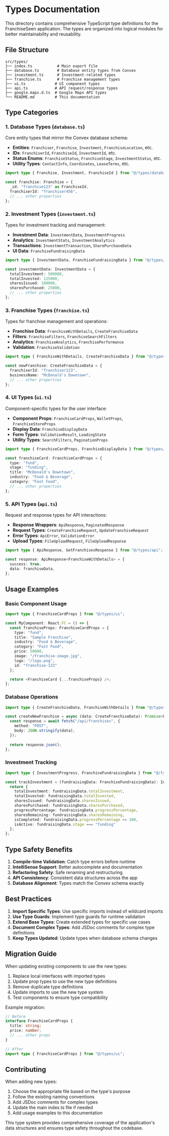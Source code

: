 # Types Documentation

This directory contains comprehensive TypeScript type definitions for the FranchiseSeen application. The types are organized into logical modules for better maintainability and reusability.

## File Structure

```
src/types/
├── index.ts           # Main export file
├── database.ts        # Database entity types from Convex
├── investment.ts      # Investment-related types
├── franchise.ts       # Franchise management types
├── ui.ts             # UI component types
├── api.ts            # API request/response types
├── google.maps.d.ts  # Google Maps API types
└── README.md         # This documentation
```

## Type Categories

### 1. Database Types (`database.ts`)

Core entity types that mirror the Convex database schema:

- **Entities**: `Franchiser`, `Franchise`, `Investment`, `FranchiseLocation`, etc.
- **IDs**: `FranchiserId`, `FranchiseId`, `InvestmentId`, etc.
- **Status Enums**: `FranchiseStatus`, `FranchiseStage`, `InvestmentStatus`, etc.
- **Utility Types**: `ContactInfo`, `Coordinates`, `LeaseTerms`, etc.

```typescript
import type { Franchise, Investment, FranchiseId } from "@/types/database";

const franchise: Franchise = {
  _id: "franchise123" as FranchiseId,
  franchiserId: "franchiser456",
  // ... other properties
};
```

### 2. Investment Types (`investment.ts`)

Types for investment tracking and management:

- **Investment Data**: `InvestmentData`, `InvestmentProgress`
- **Analytics**: `InvestmentStats`, `InvestmentAnalytics`
- **Transactions**: `InvestmentTransaction`, `SharePurchaseData`
- **UI Data**: `FranchiseFundraisingData`

```typescript
import type { InvestmentData, FranchiseFundraisingData } from "@/types/investment";

const investmentData: InvestmentData = {
  totalInvestment: 500000,
  totalInvested: 125000,
  sharesIssued: 100000,
  sharesPurchased: 25000,
  // ... other properties
};
```

### 3. Franchise Types (`franchise.ts`)

Types for franchise management and operations:

- **Franchise Data**: `FranchiseWithDetails`, `CreateFranchiseData`
- **Filters**: `FranchiseFilters`, `FranchiseSearchFilters`
- **Analytics**: `FranchiseAnalytics`, `FranchisePerformance`
- **Validation**: `FranchiseValidation`

```typescript
import type { FranchiseWithDetails, CreateFranchiseData } from "@/types/franchise";

const newFranchise: CreateFranchiseData = {
  franchiserId: "franchiser123",
  businessName: "McDonald's Downtown",
  // ... other properties
};
```

### 4. UI Types (`ui.ts`)

Component-specific types for the user interface:

- **Component Props**: `FranchiseCardProps`, `WalletProps`, `FranchiseStoreProps`
- **Display Data**: `FranchiseDisplayData`
- **Form Types**: `ValidationResult`, `LoadingState`
- **Utility Types**: `SearchFilters`, `PaginationProps`

```typescript
import type { FranchiseCardProps, FranchiseDisplayData } from "@/types/ui";

const franchiseCard: FranchiseCardProps = {
  type: "fund",
  stage: "funding",
  title: "McDonald's Downtown",
  industry: "Food & Beverage",
  category: "Fast Food",
  // ... other properties
};
```

### 5. API Types (`api.ts`)

Request and response types for API interactions:

- **Response Wrappers**: `ApiResponse`, `PaginatedResponse`
- **Request Types**: `CreateFranchiseRequest`, `UpdateFranchiseRequest`
- **Error Types**: `ApiError`, `ValidationError`
- **Upload Types**: `FileUploadRequest`, `FileUploadResponse`

```typescript
import type { ApiResponse, GetFranchisesResponse } from "@/types/api";

const response: ApiResponse<FranchiseWithDetails> = {
  success: true,
  data: franchiseData,
};
```

## Usage Examples

### Basic Component Usage

```typescript
import type { FranchiseCardProps } from "@/types/ui";

const MyComponent: React.FC = () => {
  const franchiseProps: FranchiseCardProps = {
    type: "fund",
    title: "Sample Franchise",
    industry: "Food & Beverage",
    category: "Fast Food",
    price: 50000,
    image: "/franchise-image.jpg",
    logo: "/logo.png",
    id: "franchise-123"
  };

  return <FranchiseCard {...franchiseProps} />;
};
```

### Database Operations

```typescript
import type { CreateFranchiseData, FranchiseWithDetails } from "@/types/franchise";

const createNewFranchise = async (data: CreateFranchiseData): Promise<FranchiseWithDetails> => {
  const response = await fetch("/api/franchises", {
    method: "POST",
    body: JSON.stringify(data),
  });
  
  return response.json();
};
```

### Investment Tracking

```typescript
import type { InvestmentProgress, FranchiseFundraisingData } from "@/types/investment";

const trackInvestment = (fundraisingData: FranchiseFundraisingData): InvestmentProgress => {
  return {
    totalInvestment: fundraisingData.totalInvestment,
    totalInvested: fundraisingData.totalInvested,
    sharesIssued: fundraisingData.sharesIssued,
    sharesPurchased: fundraisingData.sharesPurchased,
    progressPercentage: fundraisingData.progressPercentage,
    sharesRemaining: fundraisingData.sharesRemaining,
    isCompleted: fundraisingData.progressPercentage >= 100,
    isActive: fundraisingData.stage === "funding"
  };
};
```

## Type Safety Benefits

1. **Compile-time Validation**: Catch type errors before runtime
2. **IntelliSense Support**: Better autocomplete and documentation
3. **Refactoring Safety**: Safe renaming and restructuring
4. **API Consistency**: Consistent data structures across the app
5. **Database Alignment**: Types match the Convex schema exactly

## Best Practices

1. **Import Specific Types**: Use specific imports instead of wildcard imports
2. **Use Type Guards**: Implement type guards for runtime validation
3. **Extend Base Types**: Create extended types for specific use cases
4. **Document Complex Types**: Add JSDoc comments for complex type definitions
5. **Keep Types Updated**: Update types when database schema changes

## Migration Guide

When updating existing components to use the new types:

1. Replace local interfaces with imported types
2. Update prop types to use the new type definitions
3. Remove duplicate type definitions
4. Update imports to use the new type system
5. Test components to ensure type compatibility

Example migration:

```typescript
// Before
interface FranchiseCardProps {
  title: string;
  price: number;
  // ... other props
}

// After
import type { FranchiseCardProps } from "@/types/ui";
```

## Contributing

When adding new types:

1. Choose the appropriate file based on the type's purpose
2. Follow the existing naming conventions
3. Add JSDoc comments for complex types
4. Update the main index.ts file if needed
5. Add usage examples to this documentation

This type system provides comprehensive coverage of the application's data structures and ensures type safety throughout the codebase.
